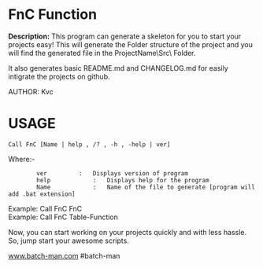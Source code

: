 # FnC Function
**Description:**
This program can generate a skeleton for you to start your projects easy! This will generate the Folder structure of the project and you will find the generated file in the ProjectName\Src\ Folder.

It also generates basic README.md and CHANGELOG.md for easily intigrate the projects on github.

AUTHOR:	Kvc

# USAGE

<code>Call FnC [Name | help , /? , -h , -help | ver]</code>

Where:-

 			ver			: 	Displays version of program
 			help			: 	Displays help for the program
 			Name			: 	Name of the file to generate [program will add .bat extension]

 Example: 		Call FnC FnC  
 Example: 		Call FnC Table-Function  

Now, you can start working on your projects quickly and with less hassle.
 So, jump start your awesome scripts.

 www.batch-man.com
 #batch-man
